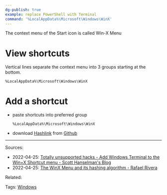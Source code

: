 ```yaml
---
dg-publish: true
example: replace PowerShell with Terminal
command: '%LocalAppData%\Microsoft\Windows\WinX'
---
```


The context menu of the Start icon is called Win-X Menu

# View shortcuts

Vertical lines separate the context menu into 3 groups starting at the bottom.

```
%LocalAppData%\Microsoft\Windows\WinX
```

# Add a shortcut

- paste shortcuts into preferred group
    ```
    %LocalAppData%\Microsoft\Windows\WinX
    ```
- download [Hashlink](https://github.com/riverar/hashlnk) from [Github](https://raw.githubusercontent.com/riverar/hashlnk/master/bin/hashlnk_0.2.0.0.zip)



---
Sources:
- 2022-04-25: [Totally unsupported hacks - Add Windows Terminal to the Win+X Shortcut menu - Scott Hanselman's Blog](https://www.hanselman.com/blog/totally-unsupported-hacks-add-windows-terminal-to-the-winx-shortcut-menu)
- 2022-04-25: [The WinX Menu and its hashing algorithm - Rafael Rivera](https://www.withinrafael.com/2014/04/05/the-winx-menu-and-its-hashing-algorithm/)

Related:

Tags:
[Windows](../Windows.md)
